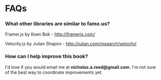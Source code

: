 # FAQs


### What other libraries are similar to famo.us?

Framer.js by Koen Bok - http://framerjs.com/

Velocity.js by Julian Shapiro - http://julian.com/research/velocity/


### How can I help improve this book?

I'd love if you would email me at __nicholas.a.reed@gmail.com__. I'm not sure of the best way to coordinate improvements yet.









